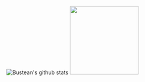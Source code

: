 ![Bustean's github stats](https://github-readme-stats.vercel.app/api?username=BusteanHAN&count_private=true&show_icons=true&include_all_commits=true&theme=radical&bg_color=0d1117&count_private=true)
<img src="https://cdn.discordapp.com/attachments/806300597338767450/833106065980915742/02rikkaspin.gif" width="180"/>
<!-- <img src="https://cdn.discordapp.com/attachments/806300597338767450/833107403859820555/02rikkaspinleft.gif" width="200" /> -->
<!-- ![](https://cdn.discordapp.com/attachments/806300597338767450/833100799361286174/02rikkaspin.gif =200x200) -->
<!--
Here are some ideas to get you started:

- 🔭 I’m currently working on ...
- 🌱 I’m currently learning ...
- 👯 I’m looking to collaborate on ...
- 🤔 I’m looking for help with ...
- 💬 Ask me about ...
- 📫 How to reach me: ...
- 😄 Pronouns: ...
- ⚡ Fun fact: ...
-->

